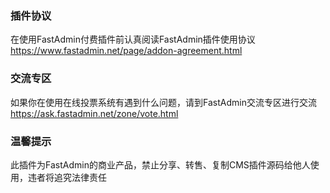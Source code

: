 ### 插件协议
在使用FastAdmin付费插件前认真阅读FastAdmin插件使用协议
https://www.fastadmin.net/page/addon-agreement.html 

### 交流专区
如果你在使用在线投票系统有遇到什么问题，请到FastAdmin交流专区进行交流
https://ask.fastadmin.net/zone/vote.html 

### 温馨提示
此插件为FastAdmin的商业产品，禁止分享、转售、复制CMS插件源码给他人使用，违者将追究法律责任

